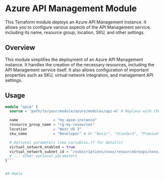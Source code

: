 # Azure API Management Module

This Terraform module deploys an Azure API Management instance. It allows you to configure various aspects of the API Management service, including its name, resource group, location, SKU, and other settings.

## Overview

This module simplifies the deployment of an Azure API Management instance. It handles the creation of the necessary resources, including the API Management service itself. It also allows configuration of important properties such as SKU, virtual network integration, and management API settings.

## Usage

```terraform
module "apim" {
  source = "path/to/your/module/azure/modules/api-m" # Replace with the actual path

  name                = "my-apim-instance"
  resource_group_name = "rg-my-resources"
  location            = "West US 2"
  sku_name            = "Developer" # Or "Basic", "Standard", "Premium", "Consumption"

  # Optional parameters (see variables.tf for details)
  virtual_network_enabled = true
  virtual_network_subnet_id = "/subscriptions/xxxx/resourceGroups/xxxx/providers/Microsoft.Network/virtualNetworks/xxxx/subnets/xxxx"
  # ... other optional parameters
}```


## Heelo
